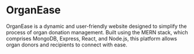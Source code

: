 # OrganEase
OrganEase is a dynamic and user-friendly website designed to simplify the process of organ donation management. Built using the MERN stack, which comprises MongoDB, Express, React, and Node.js, this platform allows organ donors and recipients to connect with ease.
